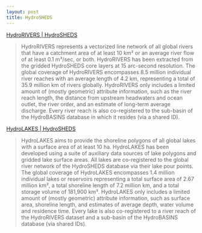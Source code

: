 ```yaml
---
layout: post
title: HydroSHEDS
---
```


[HydroRIVERS \| HydroSHEDS](https://www.hydrosheds.org/products/hydrorivers)

> HydroRIVERS represents a vectorized line network of all global rivers that have a catchment area of at least 10 km² or an average river flow of at least 0.1 m³/sec, or both. HydroRIVERS has been extracted from the gridded HydroSHEDS core layers at 15 arc-second resolution. The global coverage of HydroRIVERS encompasses 8.5 million individual river reaches with an average length of 4.2 km, representing a total of 35.9 million km of rivers globally. HydroRIVERS only includes a limited amount of (mostly geometric) attribute information, such as the river reach length, the distance from upstream headwaters and ocean outlet, the river order, and an estimate of long-term average discharge. Every river reach is also co-registered to the sub-basin of the HydroBASINS database in which it resides (via a shared ID).

[HydroLAKES \| HydroSHEDS](https://www.hydrosheds.org/products/hydrolakes)

> HydroLAKES aims to provide the shoreline polygons of all global lakes with a surface area of at least 10 ha. HydroLAKES has been developed using a suite of auxiliary data sources of lake polygons and gridded lake surface areas. All lakes are co-registered to the global river network of the HydroSHEDS database via their lake pour points. The global coverage of HydroLAKES encompasses 1.4 million individual lakes or reservoirs representing a total surface area of 2.67 million km², a total shoreline length of 7.2 million km, and a total storage volume of 181,900 km³. HydroLAKES only includes a limited amount of (mostly geometric) attribute information, such as surface area, shoreline length, and estimates of average depth, water volume and residence time. Every lake is also co-registered to a river reach of the HydroRIVERS dataset and a sub-basin of the HydroBASINS database (via shared IDs).



